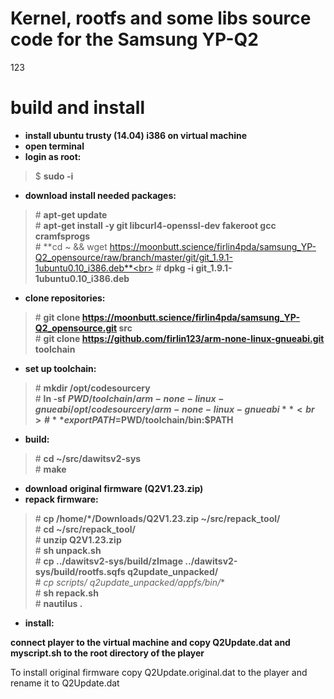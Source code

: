 

# Kernel, rootfs and some libs source code for the Samsung YP-Q2

123

# build and install

* **install ubuntu trusty (14.04) i386 on virtual machine** 
* **open terminal**
* **login as root:**

> $ **sudo -i**

* **download install needed packages:**

> \# **apt-get update**<br>
> \# **apt-get install -y git libcurl4-openssl-dev fakeroot gcc cramfsprogs**<br>
> \# **cd ~ && wget https://moonbutt.science/firlin4pda/samsung_YP-Q2_opensource/raw/branch/master/git/git_1.9.1-1ubuntu0.10_i386.deb**<br>
> \# **dpkg -i git_1.9.1-1ubuntu0.10_i386.deb**

* **clone repositories:**

> \# **git clone https://moonbutt.science/firlin4pda/samsung_YP-Q2_opensource.git src**<br>
> \# **git clone https://github.com/firlin123/arm-none-linux-gnueabi.git toolchain**<br>

* **set up toolchain:**

> \# **mkdir /opt/codesourcery**<br>
> \# **ln -sf $PWD/toolchain/arm-none-linux-gnueabi /opt/codesourcery/arm-none-linux-gnueabi**<br>
> \# **export PATH=$PWD/toolchain/bin:$PATH**

* **build:**

> \# **cd ~/src/dawitsv2-sys**<br>
> \# **make**

* **download original firmware (Q2V1.23.zip)**
* **repack firmware:**

> \# **cp /home/*/Downloads/Q2V1.23.zip ~/src/repack_tool/**<br>
> \# **cd ~/src/repack_tool/**<br>
> \# **unzip Q2V1.23.zip**<br>
> \# **sh unpack.sh**<br>
> \# **cp ../dawitsv2-sys/build/zImage ../dawitsv2-sys/build/rootfs.sqfs q2update_unpacked/**<br>
> \# **cp scripts/* q2update_unpacked/appfs/bin/**<br>
> \# **sh repack.sh**<br>
> \# **nautilus .**

* **install:**

**connect player to the virtual machine and copy Q2Update.dat and myscript.sh to the root directory of the player**


To install original firmware copy Q2Update.original.dat to the player and rename it to Q2Update.dat

